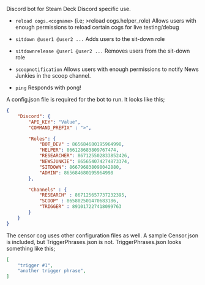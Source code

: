 Discord bot for Steam Deck Discord specific use.

* `reload cogs.<cogname>` (i.e; >reload cogs.helper_role)
Allows users with enough permissions to reload certain cogs for live testing/debug

* `sitdown @user1 @user2 ...`
Adds users to the sit-down role

* `sitdownrelease @user1 @user2 ...`
Removes users from the sit-down role

* `scoopnotification`
Allows users with enough permissions to notify News Junkies in the scoop channel.

* `ping`
Responds with pong!


A config.json file is required for the bot to run. It looks like this;
```json
{
    "Discord": {
        "API_KEY": "Value",
        "COMMAND_PREFIX" : ">",

        "Roles": {
            "BOT_DEV" : 865684680195964998,
            "HELPER": 866128683809767474,
            "RESEARCHER": 867125502833852426,
            "NEWSJUNKIE": 865654074274873374,
            "SITDOWN": 866796838098042880,
            "ADMIN": 865684680195964998
        },

        "Channels" : {
            "RESEARCH" : 867125657737232395,
            "SCOOP" : 865802501470683186,
            "TRIGGER" : 891017227418099763
        }
    }
}
```

The censor cog uses other configuration files as well.
A sample Censor.json is included, but TriggerPhrases.json is not.
TriggerPhrases.json looks something like this;
```json
[
    "trigger #1",
    "another trigger phrase",
]
```
